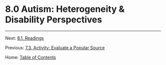 # 8.0 Autism: Heterogeneity & Disability Perspectives

<!-----
	Although behavior genetic methods can be applied to any phenotype you can imagine, some have received more attention than others. This week we will be discussing two of the most researched phenotypes in human behavior genetics: schizophrenia and autism.

This week we will:

Explore how different approaches to sampling participants can provide insight into influences on common psychiatric diagnoses.
Understand how experimental methods in non-human model organisms can explain biological mechanisms of human differences.
Consider different perspectives on the question of what can - or should - be done when genetic influences are identified.

----->

--------

Next: [8.1. Readings](8.1_readings.md)

Previous: [7.3. Activity: Evaluate a Popular Source](../ch07/7.3_evaluate_a_popular_source.md)

Home: [Table of Contents](../README.md)
